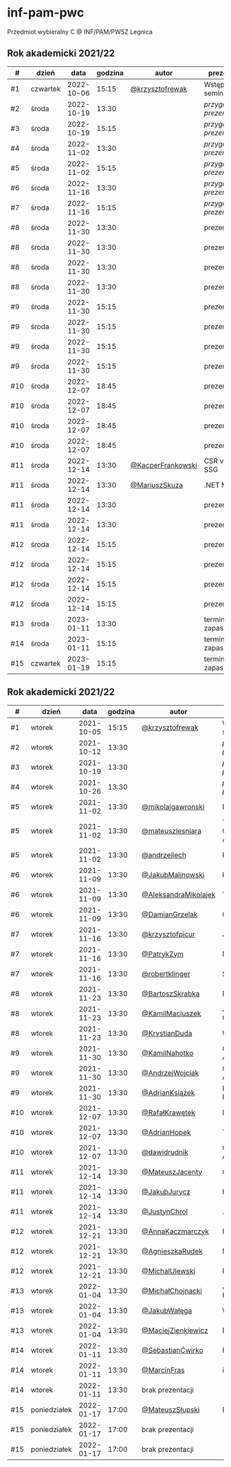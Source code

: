 # inf-pam-pwc
Przedmiot wybieralny C @ INF/PAM/PWSZ Legnica

## Rok akademicki 2021/22

| #   | dzień     | data       | godzina | autor                                                | prezentacja                 |
|-----|-----------|------------|---------|------------------------------------------------------|-----------------------------|
| #1  | czwartek  | 2022-10-06 | 15:15   | [@krzysztofrewak](https://github.com/krzysztofrewak) | Wstęp do seminarium         |
| #2  | środa     | 2022-10-19 | 13:30   |                                                      | _przygotowanie prezentacji_ |
| #3  | środa     | 2022-10-19 | 15:15   |                                                      | _przygotowanie prezentacji_ |
| #4  | środa     | 2022-11-02 | 13:30   |                                                      | _przygotowanie prezentacji_ |
| #5  | środa     | 2022-11-02 | 15:15   |                                                      | _przygotowanie prezentacji_ |
| #6  | środa     | 2022-11-16 | 13:30   |                                                      | _przygotowanie prezentacji_ |
| #7  | środa     | 2022-11-16 | 15:15   |                                                      | _przygotowanie prezentacji_ |
| #8  | środa     | 2022-11-30 | 13:30   |                                                      | prezentacja 1               |
| #8  | środa     | 2022-11-30 | 13:30   |                                                      | prezentacja 2               |
| #8  | środa     | 2022-11-30 | 13:30   |                                                      | prezentacja 3               |
| #8  | środa     | 2022-11-30 | 13:30   |                                                      | prezentacja 4               |
| #9  | środa     | 2022-11-30 | 15:15   |                                                      | prezentacja 1               |
| #9  | środa     | 2022-11-30 | 15:15   |                                                      | prezentacja 2               |
| #9  | środa     | 2022-11-30 | 15:15   |                                                      | prezentacja 3               |
| #9  | środa     | 2022-11-30 | 15:15   |                                                      | prezentacja 4               |
| #10 | środa     | 2022-12-07 | 18:45   |                                                      | prezentacja 1               |
| #10 | środa     | 2022-12-07 | 18:45   |                                                      | prezentacja 2               |
| #10 | środa     | 2022-12-07 | 18:45   |                                                      | prezentacja 3               |
| #10 | środa     | 2022-12-07 | 18:45   |                                                      | prezentacja 4               |
| #11 | środa     | 2022-12-14 | 13:30   | [@KacperFrankowski](https://github.com/shiragaira)   | CSR vs SSR vs SSG           |
| #11 | środa     | 2022-12-14 | 13:30   | [@MariuszSkuza](https://github.com/Prestionyk)       | .NET MAUI                   |
| #11 | środa     | 2022-12-14 | 13:30   |                                                      | prezentacja 3               |
| #11 | środa     | 2022-12-14 | 13:30   |                                                      | prezentacja 4               |
| #12 | środa     | 2022-12-14 | 15:15   |                                                      | prezentacja 1               |
| #12 | środa     | 2022-12-14 | 15:15   |                                                      | prezentacja 2               |
| #12 | środa     | 2022-12-14 | 15:15   |                                                      | prezentacja 3               |
| #12 | środa     | 2022-12-14 | 15:15   |                                                      | prezentacja 4               |
| #13 | środa     | 2023-01-11 | 13:30   |                                                      | termin zapasowy             |
| #14 | środa     | 2023-01-11 | 15:15   |                                                      | termin zapasowy             |
| #15 | czwartek  | 2023-01-19 | 15:15   |                                                      | termin zapasowy             |

## Rok akademicki 2021/22

| #   | dzień        | data       | godzina | autor                                                     | prezentacja                 |
|-----|--------------| ---------- | ------- |-----------------------------------------------------------|-----------------------------|
| #1  | wtorek       | 2021-10-05 | 15:15   | [@krzysztofrewak](https://github.com/krzysztofrewak)      | Wstęp do seminarium         |
| #2  | wtorek       | 2021-10-12 | 13:30   |                                                           | _przygotowanie prezentacji_ |
| #3  | wtorek       | 2021-10-19 | 13:30   |                                                           | _przygotowanie prezentacji_ |
| #4  | wtorek       | 2021-10-26 | 13:30   |                                                           | _przygotowanie prezentacji_ |
| #5  | wtorek       | 2021-11-02 | 13:30   | [@mikolajgawronski](https://github.com/mikolajgawronski)  | Elasticsearch               |
| #5  | wtorek       | 2021-11-02 | 13:30   | [@mateuszlesniara](https://github.com/Overnerfed)         | The Composable Architecture |
| #5  | wtorek       | 2021-11-02 | 13:30   | [@andrzejlech](https://github.com/AndrzejLech)            | Kasspresso                  |
| #6  | wtorek       | 2021-11-09 | 13:30   | [@JakubMalinowski](https://github.com/not-raspy)          | kryptowaluty                |
| #6  | wtorek       | 2021-11-09 | 13:30   | [@AleksandraMikolajek](https://github.com/Ola-M)          | TypeScript                  |
| #6  | wtorek       | 2021-11-09 | 13:30   | [@DamianGrzelak](https://github.com/lolsky)               | GraphQL                     |
| #7  | wtorek       | 2021-11-16 | 13:30   | [@krzysztofpicur](https://github.com/mightykit)           | Jenkins                     |
| #7  | wtorek       | 2021-11-16 | 13:30   | [@PatrykZym](https://github.com/rewe999)                  | Mikroserwisy                |
| #7  | wtorek       | 2021-11-16 | 13:30   | [@robertklinger](https://github.com/Eater0)               | SEO                         |
| #8  | wtorek       | 2021-11-23 | 13:30   | [@BartoszSkrabka](https://github.com/Skrabka98)           | Redux                       |
| #8  | wtorek       | 2021-11-23 | 13:30   | [@KamilMaciuszek](https://github.com/KamilMaciuszek)      | Jetpack Compose             |
| #8  | wtorek       | 2021-11-23 | 13:30   | [@KrystianDuda](https://github.com/Bon3z)                 | WebAssembly                 |
| #9  | wtorek       | 2021-11-30 | 13:30   | [@KamilNahotko](https://github.com/kamilnahotko)          | Google Places API           |
| #9  | wtorek       | 2021-11-30 | 13:30   | [@AndrzejWojciak](https://github.com/andrzejwojciak)      | Clean Architecture          |
| #9  | wtorek       | 2021-11-30 | 13:30   | [@AdrianKsiążek](https://github.com/azeksi)               | React Hook Form             |
| #10 | wtorek       | 2021-12-07 | 13:30   | [@RafałKrawętek](https://github.com/rafalkrawetek)        | Drukarki 3D                 |
| #10 | wtorek       | 2021-12-07 | 13:30   | [@AdrianHopek](https://github.com/Baakoma)                | Tailwind CSS                |
| #10 | wtorek       | 2021-12-07 | 13:30   | [@dawidrudnik](https://github.com/dawidrudnik)            | GitHub Actions              |
| #11 | wtorek       | 2021-12-14 | 13:30   | [@MateuszJacenty](https://github.com/Huszan)              | Captcha                     |
| #11 | wtorek       | 2021-12-14 | 13:30   | [@JakubJurycz](https://github.com/PythSomeone)            | Heroku                      |
| #11 | wtorek       | 2021-12-14 | 13:30   | [@JustynChrol](https://github.com/Justyn-98)              | .NET                        |
| #12 | wtorek       | 2021-12-21 | 13:30   | [@AnnaKaczmarczyk](https://github.com/annakaczmarczyk)    | Flutter                     |
| #12 | wtorek       | 2021-12-21 | 13:30   | [@AgnieszkaRudek](https://github.com/Blusia)              | Makiety UX/UI               |
| #12 | wtorek       | 2021-12-21 | 13:30   | [@MichalUlewski](https://github.com/Trefluuu)             | Firebase                    |
| #13 | wtorek       | 2022-01-04 | 13:30   | [@MichałChojnacki](https://github.com/MichalChojnacki450) | Jak działają Hakerzy        |
| #13 | wtorek       | 2022-01-04 | 13:30   | [@JakubWałęga](https://github.com/JW-39615)               | Websockety                  |
| #13 | wtorek       | 2022-01-04 | 13:30   | [@MaciejZienkiewicz](https://github.com/pxmaciej)         | Email.js                    |
| #14 | wtorek       | 2022-01-11 | 13:30   | [@SebastianĆwirko](https://github.com/sebcwi)             | React                       |
| #14 | wtorek       | 2022-01-11 | 13:30   | [@MarcinFras](https://github.com/Bocian117)               | iVend                       |
| #14 | wtorek       | 2022-01-11 | 13:30   | brak prezentacji                                          |                             |
| #15 | poniedziałek | 2022-01-17 | 17:00   | [@MateuszSłupski](https://github.com/PanMati2)            | Blockchain                  |
| #15 | poniedziałek | 2022-01-17 | 17:00   | brak prezentacji                                          |                             |
| #15 | poniedziałek | 2022-01-17 | 17:00   | brak prezentacji                                          |                             |
